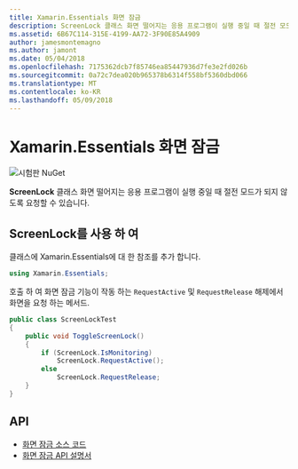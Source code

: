 ```yaml
---
title: Xamarin.Essentials 화면 잠금
description: ScreenLock 클래스 화면 떨어지는 응용 프로그램이 실행 중일 때 절전 모드가 되지 않도록 요청할 수 있습니다.
ms.assetid: 6B67C114-315E-4199-AA72-3F90E85A4909
author: jamesmontemagno
ms.author: jamont
ms.date: 05/04/2018
ms.openlocfilehash: 7175362dcb7f85746ea85447936d7fe3e2fd026b
ms.sourcegitcommit: 0a72c7dea020b965378b6314f558bf5360dbd066
ms.translationtype: MT
ms.contentlocale: ko-KR
ms.lasthandoff: 05/09/2018
---
```

# <a name="xamarinessentials-screen-lock"></a>Xamarin.Essentials 화면 잠금

![시험판 NuGet](~/media/shared/pre-release.png)

**ScreenLock** 클래스 화면 떨어지는 응용 프로그램이 실행 중일 때 절전 모드가 되지 않도록 요청할 수 있습니다.

## <a name="using-screenlock"></a>ScreenLock를 사용 하 여

클래스에 Xamarin.Essentials에 대 한 참조를 추가 합니다.

```csharp
using Xamarin.Essentials;
```

호출 하 여 화면 잠금 기능이 작동 하는 `RequestActive` 및 `RequestRelease` 해제에서 화면을 요청 하는 메서드.

```csharp
public class ScreenLockTest
{
    public void ToggleScreenLock()
    {
        if (ScreenLock.IsMonitoring)
            ScreenLock.RequestActive();
        else
            ScreenLock.RequestRelease;
    }
}
```

## <a name="api"></a>API

- [화면 잠금 소스 코드](https://github.com/xamarin/Essentials/tree/master/Essentials/ScreenLock)
- [화면 잠금 API 설명서](xref:Xamarin.Essentials.ScreenLock)
